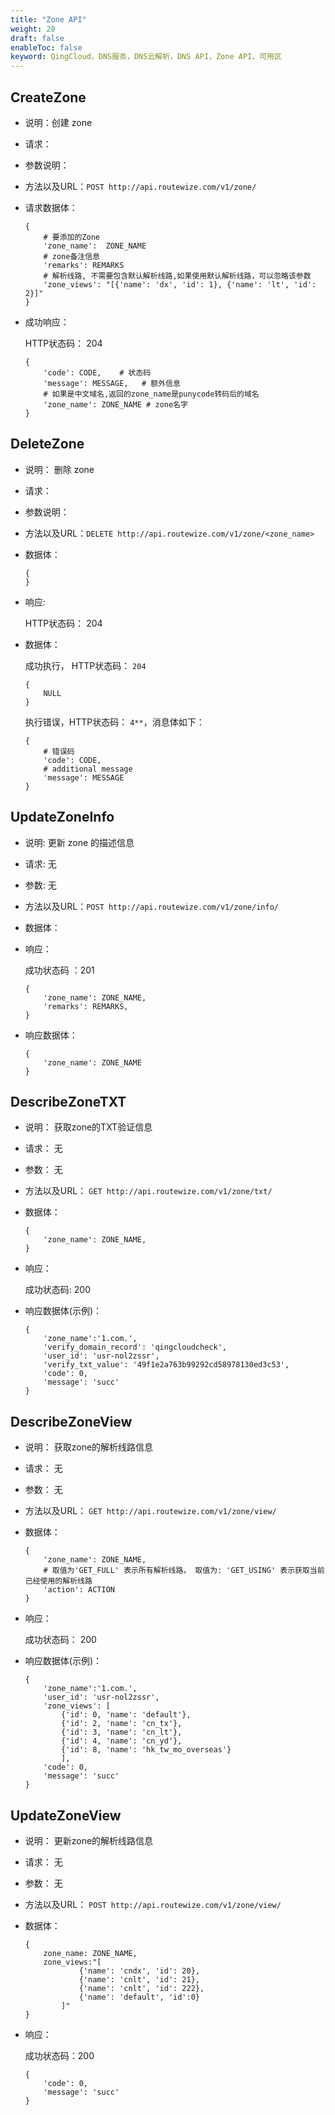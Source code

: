 ```yaml
---
title: "Zone API"
weight: 20
draft: false
enableToc: false
keyword: QingCloud，DNS服务，DNS云解析，DNS API，Zone API，可用区
---
```


## CreateZone

- 说明：创建 zone

- 请求：

- 参数说明：

- 方法以及URL：`POST http://api.routewize.com/v1/zone/`

- 请求数据体：

  ```
  {
      # 要添加的Zone
      'zone_name':  ZONE_NAME
      # zone备注信息
      'remarks': REMARKS
      # 解析线路, 不需要包含默认解析线路,如果使用默认解析线路，可以忽略该参数
      'zone_views': "[{'name': 'dx', 'id': 1}, {'name': 'lt', 'id': 2}]"
  }
  ```

  

- 成功响应：
  
  HTTP状态码： 204
  
  ```
  {
      'code': CODE,    # 状态码
      'message': MESSAGE,   # 额外信息
      # 如果是中文域名,返回的zone_name是punycode转码后的域名
      'zone_name': ZONE_NAME # zone名字
  }
  ```

## DeleteZone

- 说明： 删除 zone

- 请求： 

- 参数说明：

- 方法以及URL：`DELETE http://api.routewize.com/v1/zone/<zone_name>`

- 数据体：

  ```
  {
  }
  ```
- 响应:

    HTTP状态码： 204

- 数据体：
  
  成功执行， HTTP状态码： `204`
  
  ```
  {
      NULL
  }
  ```
  
  
  
  执行错误，HTTP状态码： `4**`，消息体如下：
  
  ```
  {
      # 错误码
      'code': CODE,
      # additional message
      'message': MESSAGE
  }
  ```

## UpdateZoneInfo

- 说明: 更新 zone 的描述信息
- 请求: 无
- 参数: 无
- 方法以及URL：`POST http://api.routewize.com/v1/zone/info/`
- 数据体：

- 响应：

  成功状态码 ：201

  ```
  {
      'zone_name': ZONE_NAME,
      'remarks': REMARKS,
  }
  ```

  

- 响应数据体：

  ```
  {
      'zone_name': ZONE_NAME
  }
  ```

  

## DescribeZoneTXT

- 说明： 获取zone的TXT验证信息

- 请求： 无

- 参数： 无

- 方法以及URL： `GET http://api.routewize.com/v1/zone/txt/`

- 数据体：

  ```
  {
      'zone_name': ZONE_NAME,
  }
  ```

  

- 响应： 

  成功状态码: 200

- 响应数据体(示例)：

  ```
  {
      'zone_name':'1.com.',
      'verify_domain_record': 'qingcloudcheck',
      'user_id': 'usr-nol2zssr',
      'verify_txt_value': '49f1e2a763b99292cd58978130ed3c53',
      'code': 0,
      'message': 'succ'
  }
  ```

  

## DescribeZoneView

- 说明： 获取zone的解析线路信息

- 请求： 无

- 参数： 无

- 方法以及URL： `GET http://api.routewize.com/v1/zone/view/`

- 数据体：

  ```
  {
      'zone_name': ZONE_NAME,
      # 取值为'GET_FULL' 表示所有解析线路， 取值为: 'GET_USING' 表示获取当前已经使用的解析线路
      'action': ACTION
  }
  ```

  

- 响应： 

  成功状态码： 200

- 响应数据体(示例)：

  ```
  {
      'zone_name':'1.com.',
      'user_id': 'usr-nol2zssr',
      'zone_views': [
          {'id': 0, 'name': 'default'},
          {'id': 2, 'name': 'cn_tx'},
          {'id': 3, 'name': 'cn_lt'},
          {'id': 4, 'name': 'cn_yd'},
          {'id': 8, 'name': 'hk_tw_mo_overseas'}
          ],
      'code': 0,
      'message': 'succ'
  }
  ```

  

## UpdateZoneView

- 说明： 更新zone的解析线路信息

- 请求： 无

- 参数： 无

- 方法以及URL： `POST http://api.routewize.com/v1/zone/view/`

- 数据体：

  ```
  {
      zone_name: ZONE_NAME,
      zone_views:"[
              {'name': 'cndx', 'id': 20},
              {'name': 'cnlt', 'id': 21},
              {'name': 'cnlt', 'id': 222},
              {'name': 'default', 'id':0}
          ]"
  }
  ```

- 响应： 

  成功状态码：200

  ```
  {
      'code': 0,
      'message': 'succ'
  }
  ```

  

